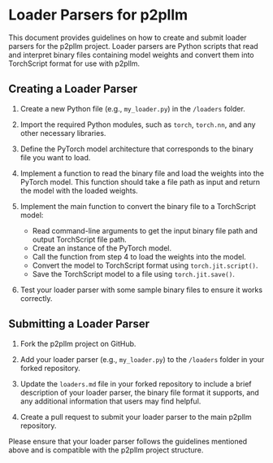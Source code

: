 # Loader Parsers for p2pllm

This document provides guidelines on how to create and submit loader parsers for the p2pllm project. Loader parsers are Python scripts that read and interpret binary files containing model weights and convert them into TorchScript format for use with p2pllm.

## Creating a Loader Parser

1. Create a new Python file (e.g., `my_loader.py`) in the `/loaders` folder.

2. Import the required Python modules, such as `torch`, `torch.nn`, and any other necessary libraries.

3. Define the PyTorch model architecture that corresponds to the binary file you want to load.

4. Implement a function to read the binary file and load the weights into the PyTorch model. This function should take a file path as input and return the model with the loaded weights.

5. Implement the main function to convert the binary file to a TorchScript model:
   - Read command-line arguments to get the input binary file path and output TorchScript file path.
   - Create an instance of the PyTorch model.
   - Call the function from step 4 to load the weights into the model.
   - Convert the model to TorchScript format using `torch.jit.script()`.
   - Save the TorchScript model to a file using `torch.jit.save()`.

6. Test your loader parser with some sample binary files to ensure it works correctly.

## Submitting a Loader Parser

1. Fork the p2pllm project on GitHub.

2. Add your loader parser (e.g., `my_loader.py`) to the `/loaders` folder in your forked repository.

3. Update the `loaders.md` file in your forked repository to include a brief description of your loader parser, the binary file format it supports, and any additional information that users may find helpful.

4. Create a pull request to submit your loader parser to the main p2pllm repository.

Please ensure that your loader parser follows the guidelines mentioned above and is compatible with the p2pllm project structure.
